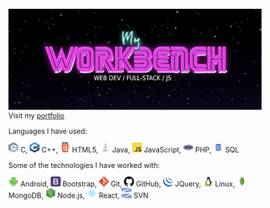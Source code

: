 <a href="https://pasip.github.io/" ><img src="https://github.com/PasiP/PasiP/blob/master/Workbench.PNG" /></a>
Visit my <a href="https://pasip.github.io">portfolio</a>

Languages I have used:

<img src="https://github.com/PasiP/PasiP/blob/master/c-logo.svg" alt="C++" width="20" height="20" /> C,
<img src="https://github.com/PasiP/PasiP/blob/master/c-plusplus-logo.svg" alt="C++" width="20" height="20" /> C++,
<img src="https://raw.githubusercontent.com/github/explore/80688e429a7d4ef2fca1e82350fe8e3517d3494d/topics/html/html.png" alt="html5" width="20" height="20" /> HTML5,
<img src="https://github.com/PasiP/PasiP/blob/master/java.svg" alt="Java" width="20" height="20" /> Java,
<img src="https://raw.githubusercontent.com/github/explore/80688e429a7d4ef2fca1e82350fe8e3517d3494d/topics/javascript/javascript.png" alt="Javascript" width="20" height="20" /> JavaScript,
<img src="https://raw.githubusercontent.com/github/explore/ccc16358ac4530c6a69b1b80c7223cd2744dea83/topics/php/php.png" alt="php" width="20" height="20" /> PHP,
<img src="https://raw.githubusercontent.com/github/explore/80688e429a7d4ef2fca1e82350fe8e3517d3494d/topics/sql/sql.png" alt="SQL" width="20" height="20" /> SQL

Some of the technologies I have worked with:

<img src="https://raw.githubusercontent.com/github/explore/80688e429a7d4ef2fca1e82350fe8e3517d3494d/topics/android/android.png" alt="Android" width="20" height="20" /> Android, 
<img src="https://raw.githubusercontent.com/github/explore/80688e429a7d4ef2fca1e82350fe8e3517d3494d/topics/bootstrap/bootstrap.png" alt="bootstrap" width="20" height="20" /> Bootstrap,
<img src="https://github.com/PasiP/PasiP/blob/master/git-logo.svg" alt="Git" width="20" height="20" /> Git,
<img src="https://github.com/PasiP/PasiP/blob/master/github-logo.svg" alt="Github" width="20" height="20" /> GitHub,
<img src="https://github.com/PasiP/PasiP/blob/master/jquery.svg" alt="JQuery" width="20" height="20" /> JQuery,
<img src="https://raw.githubusercontent.com/github/explore/80688e429a7d4ef2fca1e82350fe8e3517d3494d/topics/linux/linux.png" alt="Linux" width="20" height="20" /> Linux,
<img src="https://github.com/PasiP/PasiP/blob/master/mongodb-leaf.png" alt="MongoDB" width="20" height="20" /> MongoDB,
<img src="https://raw.githubusercontent.com/github/explore/80688e429a7d4ef2fca1e82350fe8e3517d3494d/topics/nodejs/nodejs.png" alt="Node.js" width="20" height="20" /> Node.js,
<img src="https://raw.githubusercontent.com/github/explore/80688e429a7d4ef2fca1e82350fe8e3517d3494d/topics/react/react.png" alt="REact" width="20" height="20" /> React,
<img src="https://github.com/PasiP/PasiP/blob/master/subversion.svg" alt="svn" width="20" height="20" /> SVN



<!--
**PasiP/PasiP** is a ✨ _special_ ✨ repository because its `README.md` (this file) appears on your GitHub profile.

Here are some ideas to get you started:

- 🔭 I’m currently working on ...
- 🌱 I’m currently learning ...
- 👯 I’m looking to collaborate on ...
- 🤔 I’m looking for help with ...
- 💬 Ask me about ...
- 📫 How to reach me: ...
- 😄 Pronouns: ...
- ⚡ Fun fact: ...
-->
